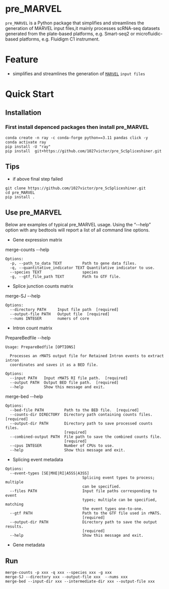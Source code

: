 # pre_MARVEL
`pre_MARVEL` is a Python package that simplifies and streamlines the generation of  MARVEL input files,it mainly processes scRNA-seq datasets generated from the plate-based platforms, e.g. Smart-seq2 or microfluidic-based platforms, e.g. Fluidigm C1 instrument.
# Feature
+ simplifies and streamlines the generation of  [`MARVEL`](https://wenweixiong.github.io/MARVEL_Plate.html) `input files`
# Quick Start
## Installation
###  First install depenced packages then install pre_MARVEL
```
conda create -n ray -c conda-forge python==3.11 pandas click -y
conda activate ray
pip install -U "ray"
pip install  git+https://github.com/1027victor/pre_ScSpliceshiner.git
```

## Tips
+ if above final step failed
```
git clone https://github.com/1027victor/pre_ScSpliceshiner.git
cd pre_MARVEL
pip install .
```
## Use pre_MARVEL
Below are examples of typical pre_MARVEL usage. Using the “--help” option with any bedtools will report a list of all command line options.
+ Gene expression matrix
  
merge-counts --help
```
Options:
  -p, --path_to_data TEXT         Path to gene data files.
  -q, --quantitative_indicator TEXT Quantitative indicator to use.
  --species TEXT                  species
  -g, --gtf_file_path TEXT        Path to GTF file.

```
+ Splice junction counts matrix
  
merge-SJ --help
```
Options:
  --directory PATH     Input file path  [required]
  --output-file PATH   Output file  [required]
  --nums INTEGER       numers of core

```
+ Intron count matrix

PrepareBedfile --help

```
Usage: PrepareBedfile [OPTIONS]

  Processes an rMATS output file for Retained Intron events to extract intron
  coordinates and saves it as a BED file.

Options:
  --input PATH   Input rMATS RI file path.  [required]
  --output PATH  Output BED file path.  [required]
  --help         Show this message and exit.

```
  
merge-bed --help
```
Options:
  --bed-file PATH         Path to the BED file.  [required]
  --counts-dir DIRECTORY  Directory path containing counts files.  [required]
  --output-dir PATH       Directory path to save processed counts files.
                          [required]
  --combined-output PATH  File path to save the combined counts file.
                          [required]
  --cpus INTEGER          Number of CPUs to use.
  --help                  Show this message and exit.

```

+ Splicing event metadata

```
Options:
  --event-types [SE|MXE|RI|A5SS|A3SS]
                                  Splicing event types to process; multiple
                                  can be specified.
  --files PATH                    Input file paths corresponding to event
                                  types; multiple can be specified, matching
                                  the event types one-to-one.
  --gtf PATH                      Path to the GTF file used in rMATS.
                                  [required]
  --output-dir PATH               Directory path to save the output results.
                                  [required]
  --help                          Show this message and exit.
```
+ Gene metadata
## Run
```
merge-counts -p xxx -q xxx --species xxx -g xxx
merge-SJ --directory xxx --output-file xxx  --nums xxx
merge-bed --input-dir xxx --intermediate-dir xxx --output-file xxx
```
